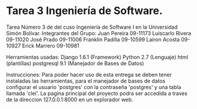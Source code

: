 Tarea 3 Ingeniería de Software.
======================
Tarea Número 3 de del cuso Ingeniería de Software I en la Universidad Simón Bolívar.
Integrantes del Grupo:
Juan Pereira		09-11173
Luiscarlo Rivera	09-11020
José Prado		09-11006
Franklin Padilla	09-10599
Lairon Acosta		09-10927
Erick Marrero		09-10981

Herramientas usadas:
Django 1.6.1 (Framework)
Python 2.7   (Lenguaje)
html   	     (plantillas)
postgresql  9.1 (Manejador de Bases de Datos)

Instrucciones:
Para poder hacer uso de esta entrega se deben tener instaladas las herramientas, para el manejador de bases de datos configurar el usuario 'postgres' con la contraseña 'postgres' y una tabla llamada 'clei'.
La pagina principal del proyecto podra ser accedida a traves de la direccion 127.0.0.1:8000 en un explorador web.
